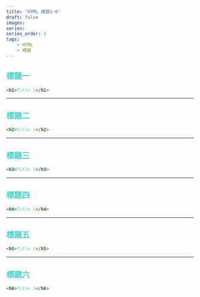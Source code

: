 ```yaml
---
title: "HTML 標題1~6"
draft: false
images:
series: 
series_order: 1
tags:
    - HTML
    - 標題
---
```

<font color = "#48d1cc">

## 標題一
```html
<h1>Title 1</h1>
```

---
## 標題二
```html
<h2>Title 1</h2>
```

---
## 標題三
```html
<h3>Title 1</h3>
```

---
## 標題四
```html
<h4>Title 1</h4>
```

---
## 標題五
```html
<h5>Title 1</h5>
```

---
## 標題六
```html
<h6>Title 1</h6>
```